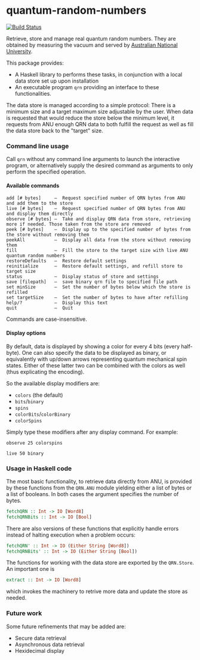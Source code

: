 # quantum-random-numbers

[![Build Status](https://travis-ci.org/BlackBrane/quantum-random-numbers.svg?branch=master)](https://travis-ci.org/BlackBrane/quantum-random-numbers)

Retrieve, store and manage real quantum random numbers. They are obtained by measuring the vacuum and served by [Australian National University](http://qrng.anu.edu.au/).

This package provides:
* A Haskell library to performs these tasks, in conjunction with a local data store set up upon installation
* An executable program `qrn` providing an interface to these functionalities.

The data store is managed according to a simple protocol: There is a minimum size and a target maximum size adjustable by the user. When data is requested that would reduce the store below the minimum level, it requests from ANU enough QRN data to both fulfill the request as well as fill the data store back to the "target" size.


### Command line usage

Call `qrn` without any command line arguments to launch the interactive program, or alternatively
supply the desired command as arguments to only perform the specified operation.

#### Available commands

```
add [# bytes]     –  Request specified number of QRN bytes from ANU and add them to the store
live [# bytes]    –  Request specified number of QRN bytes from ANU and display them directly
observe [# bytes] –  Take and display QRN data from store, retrieving more if needed. Those taken from the store are removed
peek [# bytes]    –  Display up to the specified number of bytes from the store without removing them
peekAll           –  Display all data from the store without removing them
fill              –  Fill the store to the target size with live ANU quantum random numbers
restoreDefaults   –  Restore default settings
reinitialize      –  Restore default settings, and refill store to target size
status            –  Display status of store and settings
save [filepath]   –  save binary qrn file to specified file path
set minSize       –  Set the number of bytes below which the store is refilled
set targetSize    –  Set the number of bytes to have after refilling
help/?            –  Display this text
quit              –  Quit
```

Commands are case-insensitive.

#### Display options

By default, data is displayed by showing a color for every 4 bits (every half-byte). One can also specify the data to be displayed as binary,
or equivalently with up/down arrows representing quantum mechanical spin states. Either of these latter two can be combined with the colors as well (thus explicating the encoding).

So the available display modifiers are:
* `colors` (the default)
* `bits`/`binary`
* `spins`
* `colorBits`/`colorBinary`
* `colorSpins`

Simply type these modifiers after any display command. For example:

`observe 25 colorspins`

`live 50 binary`

### Usage in Haskell code

The most basic functionality, to retrieve data directly from ANU, is provided by these functions from the `QRN.ANU` module
yielding either a list of bytes or a list of booleans. In both cases the argument specifies the number of bytes.

```haskell
fetchQRN :: Int -> IO [Word8]
fetchQRNBits :: Int -> IO [Bool]
```

There are also versions of these functions that explicitly handle errors instead of halting execution when a problem occurs:

```haskell
fetchQRN' :: Int -> IO (Either String [Word8])
fetchQRNBits' :: Int -> IO (Either String [Bool])
```

The functions for working with the data store are exported by the `QRN.Store`. An important one is

```haskell
extract :: Int -> IO [Word8]
```
which invokes the machinery to retrive more data and update the store as needed.

### Future work

Some future refinements that may be added are:

* Secure data retrieval
* Asynchronous data retrieval
* Hexidecimal display
